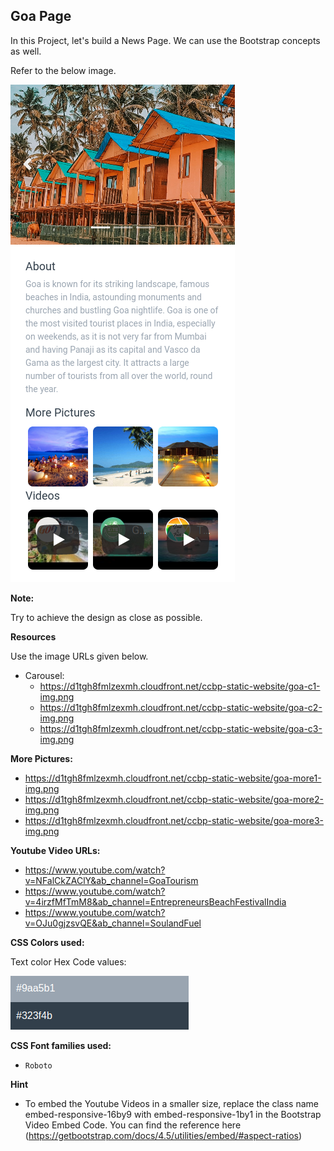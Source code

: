 ## Goa Page


In this Project, let's build a News Page. We can use the Bootstrap concepts as well.


Refer to the below image.

![webpage-on-goa](image.png)


**Note:**

Try to achieve the design as close as possible.


**Resources**

Use the image URLs given below.

+ Carousel:
    - https://d1tgh8fmlzexmh.cloudfront.net/ccbp-static-website/goa-c1-img.png
    - https://d1tgh8fmlzexmh.cloudfront.net/ccbp-static-website/goa-c2-img.png
    - https://d1tgh8fmlzexmh.cloudfront.net/ccbp-static-website/goa-c3-img.png


**More Pictures:**

- https://d1tgh8fmlzexmh.cloudfront.net/ccbp-static-website/goa-more1-img.png
- https://d1tgh8fmlzexmh.cloudfront.net/ccbp-static-website/goa-more2-img.png
- https://d1tgh8fmlzexmh.cloudfront.net/ccbp-static-website/goa-more3-img.png

**Youtube Video URLs:**

- https://www.youtube.com/watch?v=NFalCkZAClY&ab_channel=GoaTourism
- https://www.youtube.com/watch?v=4irzfMfTmM8&ab_channel=EntrepreneursBeachFestivalIndia
- https://www.youtube.com/watch?v=OJu0gjzsvQE&ab_channel=SoulandFuel


**CSS Colors used:**

Text color Hex Code values:

![text-color-hex-code-values](image-1.png)


**CSS Font families used:**
- `Roboto`


**Hint**
- To embed the Youtube Videos in a smaller size, replace the class name embed-responsive-16by9 with embed-responsive-1by1 in the Bootstrap Video Embed Code. You can find the reference here (https://getbootstrap.com/docs/4.5/utilities/embed/#aspect-ratios)